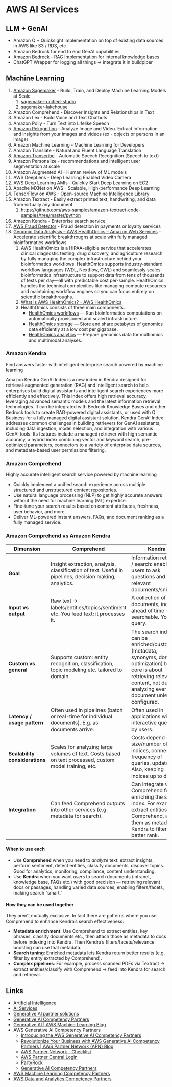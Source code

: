 # AWS AI Services

## LLM + GenAI

- Amazon Q + Quicksight Implementation on top of existing data sources in AWS like S3 / RDS, etc
- Amazon Bedrock for end to end GenAI capabilities
- ⁠Amazon Bedrock - RAG Implementation for internal knowledge bases
- ChatGPT Wrapper for logging all things -> integrate it in buildpiper

## Machine Learning

1. [Amazon Sagemaker](cloud/aws/ai/sagemaker.md) - Build, Train, and Deploy Machine Learning Models at Scale
	1. [sagemaker-unified-studio](cloud/aws/ai/sagemaker-unified-studio.md)
	2. [sagemaker-lakehouse](cloud/aws/ai/sagemaker-lakehouse.md)
2. Amazon Comprehend - Discover Insights and Relationships in Text
3. Amazon Lex - Build Voice and Text Chatbots
4. Amazon Polly - Turn Text into Lifelike Speech
5. [Amazon Rekognition](cloud/aws/ai/amazon-rekognition.md) - Analyze Image and Video. Extract information and insights from your images and videos (ex - objects or persons in an image)
6. Amazon Machine Learning - Machine Learning for Developers
7. Amazon Translate - Natural and Fluent Language Translation
8. [Amazon Transcribe](cloud/aws/ai/amazon-transcribe.md) - Automatic Speech Recognition (Speech to text)
9. Amazon Personalize - recommendations and intelligent user segmentation at scale
10. Amazon Augmented AI - Human review of ML models
11. AWS DeepLens - Deep Learning Enabled Video Camera
12. AWS Deep Learning AMIs - Quickly Start Deep Learning on EC2
13. Apache MXNet on AWS - Scalable, High-performance Deep Learning
14. TensorFlow on AWS - Open-source Machine Intelligence Library
15. Amazon Textract - Easily extract printed text, handwriting, and data from virtually any document
	1. https://github.com/aws-samples/amazon-textract-code-samples/tree/master/python
16. Amazon Kendra - Enterprise search service
17. [AWS Fraud Detector](https://aws.amazon.com/fraud-detector/) - Fraud detection in payments or loyalty services
18. [Genomic Data Analysis – AWS HealthOmics – Amazon Web Services](https://aws.amazon.com/healthomics/) - Accelerate scientific breakthroughs at scale with fully managed bioinformatics workflows
	1. AWS HealthOmics is a HIPAA-eligible service that accelerates clinical diagnostic testing, drug discovery, and agriculture research by fully managing the complex infrastructure behind your bioinformatics workflows. HealthOmics supports industry-standard workflow languages (WDL, Nextflow, CWL) and seamlessly scales bioinformatics infrastructure to support data from tens of thousands of tests per day—all with predictable cost per-sample. HealthOmics handles the technical complexities like managing compute resources and maintaining workflow engines so you can focus entirely on scientific breakthroughs.
	2. [What is AWS HealthOmics? - AWS HealthOmics](https://docs.aws.amazon.com/omics/latest/dev/what-is-healthomics.html)
	3. HealthOmics consists of three main components.
		- [HealthOmics workflows](https://docs.aws.amazon.com/omics/latest/dev/private-workflows.html) — Run bioinformatics computations on automatically provisioned and scaled infrastructure.
		- [HealthOmics storage](https://docs.aws.amazon.com/omics/latest/dev/sequence-stores.html) — Store and share petabytes of genomics data efficiently at a low cost per gigabase.
		- [HealthOmics analytics](https://docs.aws.amazon.com/omics/latest/dev/omics-analytics.html) — Prepare genomics data for multiomics and multimodal analyses.

### Amazon Kendra

Find answers faster with intelligent enterprise search powered by machine learning

Amazon Kendra GenAI Index is a new index in Kendra designed for retrieval-augmented generation (RAG) and intelligent search to help enterprises build digital assistants and intelligent search experiences more efficiently and effectively. This index offers high retrieval accuracy, leveraging advanced semantic models and the latest information retrieval technologies. It can be integrated with Bedrock Knowledge Bases and other Bedrock tools to create RAG-powered digital assistants, or used with Q Business for a fully managed digital assistant solution. Kendra GenAI Index addresses common challenges in building retrievers for GenAI assistants, including data ingestion, model selection, and integration with various GenAI tools. Its features include a managed retriever with high semantic accuracy, a hybrid index combining vector and keyword search, pre-optimized parameters, connectors to a variety of enterprise data sources, and metadata-based user permissions filtering.

### Amazon Comprehend

Highly accurate intelligent search service powered by machine learning

- Quickly implement a unified search experience across multiple structured and unstructured content repositories.
- Use natural language processing (NLP) to get highly accurate answers without the need for machine learning (ML) expertise.
- Fine-tune your search results based on content attributes, freshness, user behavior, and more.
- Deliver ML-powered instant answers, FAQs, and document ranking as a fully managed service.

### Amazon Comprehend vs Amazon Kendra

| Dimension                      | Comprehend                                                                                             | Kendra                                                                                                                                                                                              |
| ------------------------------ | ------------------------------------------------------------------------------------------------------ | --------------------------------------------------------------------------------------------------------------------------------------------------------------------------------------------------- |
| **Goal**                       | Insight extraction, analysis, classification of text. Useful in pipelines, decision making, analytics. | Information retrieval / search: enabling users to ask questions and get relevant documents/snippets.                                                                                                |
| **Input vs output**            | Raw text → labels/entities/topics/sentiment etc. You feed text; it processes it.                       | A collection of documents, indexed ahead of time → searchable. You query.                                                                                                                           |
| **Custom vs general**          | Supports custom: entity recognition, classification, topic modeling etc. tailored to domain.           | The search index can be enriched/customized (metadata, synonyms, domain optimization) but the core is about retrieving relevant content, not deeply analyzing every new document unless configured. |
| **Latency / usage pattern**    | Often used in pipelines (batch or real-time for individual documents). E.g. as documents arrive.       | Often used in applications with interactive queries by users.                                                                                                                                       |
| **Scalability considerations** | Scales for analyzing large volumes of text. Costs based on text processed, custom model training, etc. | Costs depend on size/number of indices, connectors, frequency of queries, updates. Also, keeping indices up to date.                                                                                |
| **Integration**                | Can feed Comprehend outputs into other services (e.g. metadata for search).                            | Can integrate with Comprehend for enriching the search index. For example, extract entities via Comprehend, attach them as metadata in Kendra to filter or better rank.                             |

#### When to use each

- Use **Comprehend** when you need to _analyze_ text: extract insights, perform sentiment, detect entities, classify documents, discover topics. Good for analytics, monitoring, compliance, content understanding.
- Use **Kendra** when you want _users_ to search documents (intranet, knowledge base, FAQs etc.) with good precision — retrieving relevant docs or passages, handling varied data sources, enabling filters/facets, making search “smart.”

#### How they can be used together

They aren’t mutually exclusive. In fact there are patterns where you use Comprehend to enhance Kendra’s search effectiveness:

- **Metadata enrichment**: Use Comprehend to extract entities, key phrases, classify documents etc., then attach those as metadata to docs before indexing into Kendra. Then Kendra’s filters/facets/relevance boosting can use that metadata.
- **Search tuning**: Enriched metadata lets Kendra return better results (e.g. filter by entity extracted by Comprehend).
- **Complex pipelines**: For example, process scanned PDFs via Textract → extract entities/classify with Comprehend → feed into Kendra for search and retrieval.

## Links

- [Artificial Intelligence](https://aws.amazon.com/ai/)
- [AI Services](https://aws.amazon.com/ai/services/)
- [Generative AI partner solutions](https://aws.amazon.com/ai/partners/?aws-marketplace-cards.sort-by=item.additionalFields.sortOrder&aws-marketplace-cards.sort-order=asc&awsf.aws-marketplace-aws-marketplace-aim=*all&awsf.aws-marketplace-aim=*all)
- [Generative AI Competency Partners](https://aws.amazon.com/ai/generative-ai/partners/?aws-marketplace-cards.sort-by=item.additionalFields.sortOrder&aws-marketplace-cards.sort-order=asc&awsf.aws-marketplace-aws-marketplace-aim=*all&awsf.aws-marketplace-aim=aws-marketplace-aim%23gen-ai-software-competency-partner)
- [Generative AI | AWS Machine Learning Blog](https://aws.amazon.com/blogs/machine-learning/category/artificial-intelligence/generative-ai/)
- AWS Generative AI Competency Partners
    - [Introducing the AWS Generative AI Competency Partners](https://aws.amazon.com/about-aws/whats-new/2024/03/aws-generative-ai-competency-partners/)
    - [Revolutionize Your Business with AWS Generative AI Competency Partners | AWS Partner Network (APN) Blog](https://aws.amazon.com/blogs/apn/revolutionize-your-business-with-aws-generative-ai-competency-partners/)
    - [AWS Partner Network - Checklist](https://apn-checklists.s3.amazonaws.com/competency/generative-ai/consulting/Cks9Pu3tv.html)
    - [AWS Partner Central Login](https://partnercentral.awspartner.com/partnercentral2/s/resources?Id=0698W00000yRVqMQAW)
    - [PartyRock](https://partyrock.aws/u/vicrojo/LRS5o82Hg/AWS-GenAI-Case-Study-Generator)
    - [Generative AI Competency Partners](https://aws.amazon.com/ai/generative-ai/partners/?aws-marketplace-cards.sort-by=item.additionalFields.sortOrder&aws-marketplace-cards.sort-order=asc&awsf.aws-marketplace-aws-marketplace-aim=*all&awsf.aws-marketplace-aim=aws-marketplace-aim%23gen-ai-software-competency-partner)
- [AWS Machine Learning Competency Partners](https://aws.amazon.com/machine-learning/partner-solutions/)
- [AWS Data and Analytics Competency Partners](https://aws.amazon.com/big-data/datalakes-and-analytics/partner-solutions/)
